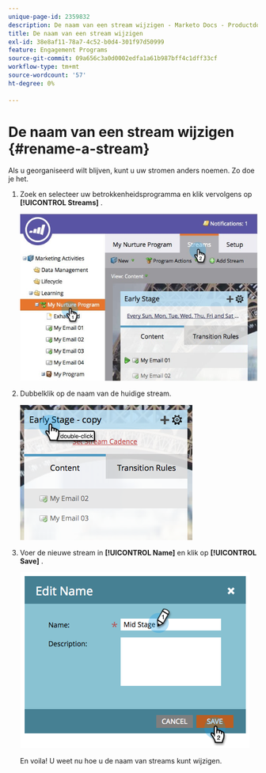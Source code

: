 ```yaml
---
unique-page-id: 2359832
description: De naam van een stream wijzigen - Marketo Docs - Productdocumentatie
title: De naam van een stream wijzigen
exl-id: 38e8af11-78a7-4c52-b0d4-301f97d50999
feature: Engagement Programs
source-git-commit: 09a656c3a0d0002edfa1a61b987bff4c1dff33cf
workflow-type: tm+mt
source-wordcount: '57'
ht-degree: 0%

---
```


# De naam van een stream wijzigen {#rename-a-stream}

Als u georganiseerd wilt blijven, kunt u uw stromen anders noemen. Zo doe je het.

1. Zoek en selecteer uw betrokkenheidsprogramma en klik vervolgens op **[!UICONTROL Streams]** .

   ![](assets/cloneasteam-1.jpg)

1. Dubbelklik op de naam van de huidige stream.

   ![](assets/image2014-9-15-17-3a4-3a10.png)

1. Voer de nieuwe stream in **[!UICONTROL Name]** en klik op **[!UICONTROL Save]** .

   ![](assets/image2014-9-15-17-3a4-3a14.png)

   En voila! U weet nu hoe u de naam van streams kunt wijzigen.
